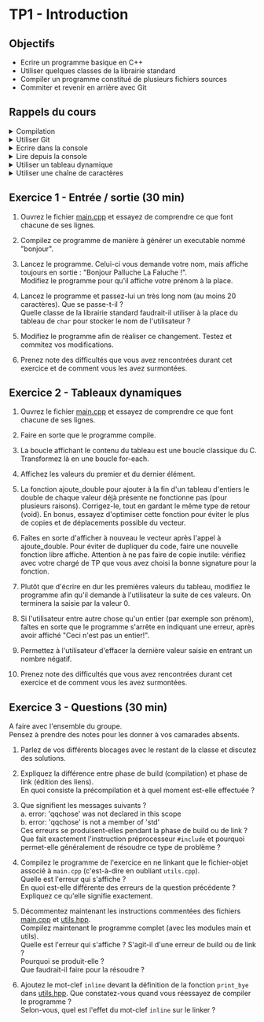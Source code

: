 # TP1 - Introduction

## Objectifs

- Ecrire un programme basique en C++
- Utiliser quelques classes de la librairie standard
- Compiler un programme constitué de plusieurs fichiers sources
- Commiter et revenir en arrière avec Git

## Rappels du cours

<details>
<summary>Compilation</summary>

```bash
# Build some source files (= generate object-files)
g++ -c file1.cpp file2.cpp file3.cpp --std=c++17
# Link the object-files into an executable.
g++ -o the_exe file1.o file2.o file3.o
# Execute the binary.
./the_exe
```
</details>

<details>
<summary>Utiliser Git</summary>

```bash
# Clone a repository.
git clone https://url_to_repository
# Move into the repository.
cd repository_folder
# Create and go on a new branch.
git switch -c new_branch
# Stage some changes (= prepare them for commit).
git add file1 file2 folder1
# Commit with a specific message on the current branch.
git commit -m "a message"
# Switch back to an existing branch.
git switch other_branch
# Put the commits of a branch named "work" into the current branch.
git merge work
```
</details>

<details>
<summary>Ecrire dans la console</summary>

```cpp
std::cout << "Value of var_a is:" << var_a << "." << std::endl;
```
</details>

<details>
<summary>Lire depuis la console</summary>

```cpp
std::cin >> var_a;
```
</details>

<details>
<summary>Utiliser un tableau dynamique</summary>

```cpp
auto values = std::vector<int>{ 1, 2, 3 };
auto first = values[0];
values.push_back(4);
```
</details>

<details>
<summary>Utiliser une chaîne de caractères</summary>

```cpp
auto first_name = std::string { "Medor" };
auto last_name = std::string { "TheDog" };
auto full_name = first_name + ' ' + last_name;
```
</details>


## Exercice 1 - Entrée / sortie (30 min)

1. Ouvrez le fichier [main.cpp](ex1/main.cpp) et essayez de comprendre ce que font chacune de ses lignes.

2. Compilez ce programme de manière à générer un executable nommé "bonjour".

3. Lancez le programme. Celui-ci vous demande votre nom, mais affiche toujours en sortie : "Bonjour Palluche La Faluche !".  
Modifiez le programme pour qu'il affiche votre prénom à la place.

4. Lancez le programme et passez-lui un très long nom (au moins 20 caractères). Que se passe-t-il ?  
Quelle classe de la librairie standard faudrait-il utiliser à la place du tableau de `char` pour stocker le nom de l'utilisateur ?

5. Modifiez le programme afin de réaliser ce changement. Testez et commitez vos modifications.

6. Prenez note des difficultés que vous avez rencontrées durant cet exercice et de comment vous les avez surmontées.
 
## Exercice 2 - Tableaux dynamiques

1. Ouvrez le fichier [main.cpp](ex2/main.cpp) et essayez de comprendre ce que font chacune de ses lignes.

2. Faire en sorte que le programme compile.

3. La boucle affichant le contenu du tableau est une boucle classique du C. Transformez là en une boucle for-each.

4. Affichez les valeurs du premier et du dernier élément.

5. La fonction ajoute_double pour ajouter à la fin d'un tableau d'entiers le double de chaque valeur déjà présente ne fonctionne pas (pour plusieurs raisons). Corrigez-le, tout en gardant le même type de retour (void).
En bonus, essayez d'optimiser cette fonction pour éviter le plus de copies et de déplacements possible du vecteur.

6. Faîtes en sorte d'afficher à nouveau le vecteur après l'appel à ajoute_double. Pour éviter de dupliquer du code, faire une nouvelle fonction libre affiche. Attention à ne pas faire de copie inutile: vérifiez avec votre chargé de TP que vous avez choisi la bonne signature pour la fonction.

7. Plutôt que d'écrire en dur les premières valeurs du tableau, modifiez le programme afin qu'il demande à l'utilisateur la suite de ces valeurs. On terminera la saisie par la valeur 0.

8. Si l'utilisateur entre autre chose qu'un entier (par exemple son prénom), faîtes en sorte que le programme s'arrête en indiquant une erreur, après avoir affiché "Ceci n'est pas un entier!".

9. Permettez à l'utilisateur d'effacer la dernière valeur saisie en entrant un nombre négatif.

10. Prenez note des difficultés que vous avez rencontrées durant cet exercice et de comment vous les avez surmontées.

## Exercice 3 - Questions (30 min)

A faire avec l'ensemble du groupe.  
Pensez à prendre des notes pour les donner à vos camarades absents.

1. Parlez de vos différents blocages avec le restant de la classe et discutez des solutions.

2. Expliquez la différence entre phase de build (compilation) et phase de link (édition des liens).  
En quoi consiste la précompilation et à quel moment est-elle effectuée ?

3. Que signifient les messages suivants ?  
a. error: 'qqchose' was not declared in this scope  
b. error: 'qqchose' is not a member of 'std'  
Ces erreurs se produisent-elles pendant la phase de build ou de link ?  
Que fait exactement l'instruction préprocesseur `#include` et pourquoi permet-elle généralement de résoudre ce type de problème ?

4. Compilez le programme de l'exercice en ne linkant que le fichier-objet associé à `main.cpp` (c'est-à-dire en oubliant `utils.cpp`).  
Quelle est l'erreur qui s'affiche ?    
En quoi est-elle différente des erreurs de la question précédente ?  
Expliquez ce qu'elle signifie exactement.

5. Décommentez maintenant les instructions commentées des fichiers [main.cpp](ex3/main.cpp) et [utils.hpp](ex3/utils.hpp).  
Compilez maintenant le programme complet (avec les modules main et utils).  
Quelle est l'erreur qui s'affiche ? S'agit-il d'une erreur de build ou de link ?  
Pourquoi se produit-elle ?  
Que faudrait-il faire pour la résoudre ?

6. Ajoutez le mot-clef `inline` devant la définition de la fonction `print_bye` dans [utils.hpp](ex3/utils.hpp). Que constatez-vous quand vous réessayez de compiler le programme ?  
Selon-vous, quel est l'effet du mot-clef `inline` sur le linker ?

